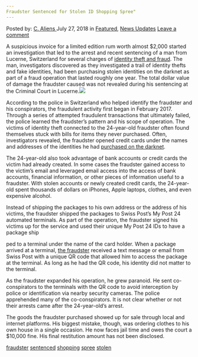 ```yaml
---
Fraudster Sentenced for Stolen ID Shopping Spree"
---
```

<article class="post-listing post-26418 post type-post status-publish format-standard has-post-thumbnail hentry 
 tag-fraudster tag-sentenced tag-shopping tag-spree tag-stolen">
<div class="post-inner">
<span>Posted by: <a href="https://www.deepdotweb.com/author/caliens/" title="">C. Aliens </a></span>
<span>July 27, 2018</span>
<span>in <a href="https://www.deepdotweb.com/category/deepdot-news/" rel="category tag">Featured</a>, <a href="https://www.deepdotweb.com/category/news-updates/" rel="category tag">News Updates</a></span>
<span><a href="https://www.deepdotweb.com/2018/07/27/fraudster-sentenced-for-stolen-id-shopping-spree/#respond">Leave a comment</a></span>


<p>A suspicious invoice for a limited edition rum worth almost $2,000 started an investigation that led to the arrest and recent sentencing of a man from Lucerne, Switzerland for several charges of <a href="http://m.20min.ch/schweiz/news/story/luzerner-geht-mit-darknet-daten-auf-shopping-tour-29479577">identity theft and fraud</a>. The man, investigators discovered as they investigated a trail of identity thefts and fake identities, had been purchasing stolen identities on the darknet as part of a fraud operation that lasted roughly one year. The total dollar value of damage the fraudster caused was not revealed during his sentencing at the Criminal Court in Lucerne.<img class="wp-image-26422 aligncenter" src="/imgs/2018/07/word-image-64.jpeg" srcset="/imgs/2018/07/word-image-64.jpeg 660w, /imgs/2018/07/word-image-64-300x150.jpeg 300w" sizes="(max-width: 660px) 100vw, 660px" /></p>
<p>According to the police in Switzerland who helped identify the fraudster and his conspirators, the fraudulent activity first began in February 2017. Through a series of attempted fraudulent transactions that ultimately failed, the police learned the fraudster&#8217;s pattern and his scope of operation. The victims of identity theft connected to the 24-year-old fraudster often found themselves stuck with bills for items they never purchased. Often, investigators revealed, the fraudster opened credit cards under the names and addresses of the identities he had <a href="https://www.deepdotweb.com/tag/darknet/page/10/">purchased on the darknet</a>.</p>
<p>The 24-year-old also took advantage of bank accounts or credit cards the victim had already created. In some cases the fraudster gained access to the victim&#8217;s email and leveraged email access into the access of bank accounts, financial information, or other pieces of information useful to a fraudster. With stolen accounts or newly created credit cards, the 24-year-old spent thousands of dollars on iPhones, Apple laptops, clothes, and even expensive alcohol.</p>
<p>Instead of shipping the packages to his own address or the address of his victims, the fraudster shipped the packages to Swiss Post’s My Post 24 automated terminals. As part of the operation, the fraudster signed his victims up for the service and used their unique My Post 24 IDs to have a package ship</p>
<p>ped to a terminal under the name of the card holder. When a package arrived at a terminal, <a href="https://www.deepdotweb.com/tag/fraud/">the fraudster</a> received a text message or email from Swiss Post with a unique QR code that allowed him to access the package at the terminal. As long as he had the QR code, his identity did not matter to the terminal.</p>
<p>As the fraudster expanded his operation, he grew paranoid. He sent co-conspirators to the terminals with the QR code to avoid interception by police or identification via nearby security cameras. The police apprehended many of the co-conspirators. It is not clear whether or not their arrests came after the 24-year-old’s arrest.</p>
<p>The goods the fraudster purchased showed up for sale through local and internet platforms. His biggest mistake, though, was ordering clothes to his own house in a single occasion. He now faces jail time and owes the court a $10,000 fine. His final restitution amount has not been disclosed.</p>
</div>
<a href="https://www.deepdotweb.com/tag/fraudster/" rel="tag">fraudster</a> <a href="https://www.deepdotweb.com/tag/sentenced/" rel="tag">sentenced</a> <a href="https://www.deepdotweb.com/tag/shopping/" rel="tag">shopping</a> <a href="https://www.deepdotweb.com/tag/spree/" rel="tag">spree</a> <a href="https://www.deepdotweb.com/tag/stolen/" rel="tag">stolen</a></span> <span style="display:none" class="updated">2018-07-27<a href="https://www.deepdotweb.com/author/caliens/" title="Posts by C. Aliens" rel="author">C. Aliens</a></strong></div>

